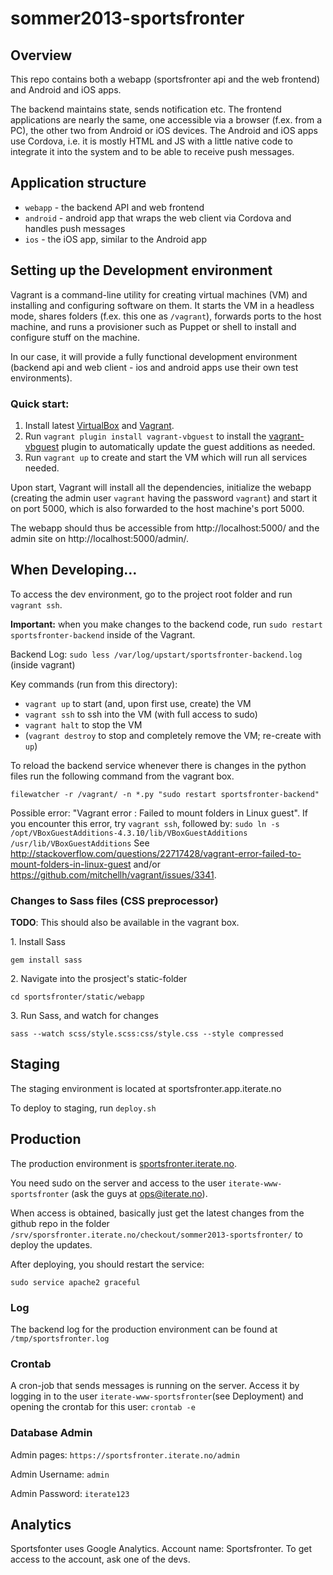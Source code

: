 sommer2013-sportsfronter
========================

Overview
--------

This repo contains both a webapp (sportsfronter api and the web frontend) and Android and iOS apps. 

The backend maintains state, sends notification etc. The frontend applications are nearly
the same, one accessible via a browser (f.ex. from a PC), the other two from Android or iOS
devices. The Android and iOS apps use Cordova, i.e. it is mostly HTML and JS with a little
native code to integrate it into the system and to be able to receive push messages.


Application structure
---------------------

* `webapp` - the backend API and web frontend
* `android` - android app that wraps the web client via Cordova and handles push messages
* `ios` - the iOS app, similar to the Android app


Setting up the Development environment
--------------------------------------

Vagrant is a command-line utility for creating virtual machines (VM) and installing and configuring software on them. 
It starts the VM in a headless mode, shares folders (f.ex. this one as `/vagrant`), forwards ports to the host machine, 
and runs a provisioner such as Puppet or shell to install and configure stuff on the machine.

In our case, it will provide a fully functional development environment 
(backend api and web client - ios and android apps use their own test environments).


### Quick start:

1. Install latest [VirtualBox](https://www.virtualbox.org/wiki/Downloads) and [Vagrant](http://downloads.vagrantup.com/).
2. Run `vagrant plugin install vagrant-vbguest` to install the [vagrant-vbguest](https://github.com/dotless-de/vagrant-vbguest) plugin to automatically update the guest additions as needed.
3. Run `vagrant up` to create and start the VM which will run all services needed.

Upon start, Vagrant will install all the dependencies, initialize the webapp
(creating the admin user `vagrant` having the password `vagrant`) and start
it on port 5000, which is also forwarded to the host machine's port 5000.

The webapp should thus be accessible from http://localhost:5000/ and the admin site on http://localhost:5000/admin/.


When Developing…
-----------------

To access the dev environment, go to the project root folder and run `vagrant ssh`.

**Important:** when you make changes to the backend code, run `sudo restart sportsfronter-backend` inside of the Vagrant.

Backend Log: `sudo less /var/log/upstart/sportsfronter-backend.log` (inside vagrant)


Key commands (run from this directory):

* `vagrant up` to start (and, upon first use, create) the VM
* `vagrant ssh` to ssh into the VM (with full access to sudo)
* `vagrant halt` to stop the VM
* (`vagrant destroy` to stop and completely remove the VM; re-create with `up`)


To reload the backend service whenever there is changes in the python files run the following command from the vagrant box.
    
    filewatcher -r /vagrant/ -n *.py "sudo restart sportsfronter-backend"

Possible error: "Vagrant error : Failed to mount folders in Linux guest". If you encounter this error, try `vagrant ssh`, followed by:
`sudo ln -s /opt/VBoxGuestAdditions-4.3.10/lib/VBoxGuestAdditions /usr/lib/VBoxGuestAdditions`
See http://stackoverflow.com/questions/22717428/vagrant-error-failed-to-mount-folders-in-linux-guest and/or https://github.com/mitchellh/vagrant/issues/3341.



### Changes to Sass files (CSS preprocessor)

**TODO**: This should also be available in the vagrant box.

1\. Install Sass

    gem install sass

2\. Navigate into the prosject's static-folder

    cd sportsfronter/static/webapp

3\. Run Sass, and watch for changes

    sass --watch scss/style.scss:css/style.css --style compressed


Staging
-------

The staging environment is located at sportsfronter.app.iterate.no

To deploy to staging, run `deploy.sh`


Production
----------

The production environment is [sportsfronter.iterate.no](http://sportsfronter.iterate.no).

You need sudo on the server and access to the user `iterate-www-sportsfronter` (ask the guys at ops@iterate.no).

When access is obtained, basically just get the latest changes from the github repo in the folder
`/srv/sporsfronter.iterate.no/checkout/sommer2013-sportsfronter/` to deploy the updates.

After deploying, you should restart the service:

	sudo service apache2 graceful

### Log

The backend log for the production environment can be found at `/tmp/sportsfronter.log`


### Crontab

A cron-job that sends messages is running on the server. Access it by logging in to the user `iterate-www-sportsfronter`(see Deployment) and opening the crontab for this user: `crontab -e`


### Database Admin

Admin pages: `https://sportsfronter.iterate.no/admin`

Admin Username: `admin`

Admin Password: `iterate123`


Analytics
---------
Sportsfonter uses Google Analytics. Account name: Sportsfronter. To get access to the account, ask one of the devs.


